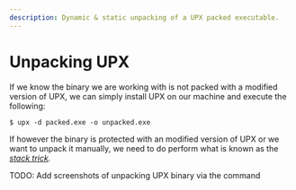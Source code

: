 ```yaml
---
description: Dynamic & static unpacking of a UPX packed executable.
---
```


# Unpacking UPX

If we know the binary we are working with is not packed with a modified version of UPX, we can simply install UPX on our machine and execute the following:

```shell-session
$ upx -d packed.exe -o unpacked.exe
```

If however the binary is protected with an modified version of UPX or we want to unpack it manually, we need to do perform what is known as the [_stack trick_](stack-trick.md)_._&#x20;

TODO: Add screenshots of unpacking UPX binary via the command
